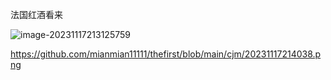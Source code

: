 法国红酒看来

![image-20231117213125759](https://raw.githubusercontent.com/mianmian11111/NLP__01/main/cjm/image-20231117213125759.png)


https://github.com/mianmian11111/thefirst/blob/main/cjm/20231117214038.png

